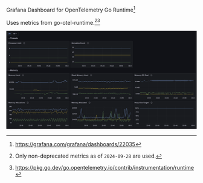 Grafana Dashboard for OpenTelemetry Go Runtime[^1]

Uses metrics from go-otel-runtime.[^2][^3]

![](example.png)


[^1]: https://grafana.com/grafana/dashboards/22035
[^2]: Only non-deprecated metrics as of `2024-09-28` are used.
[^3]: https://pkg.go.dev/go.opentelemetry.io/contrib/instrumentation/runtime
